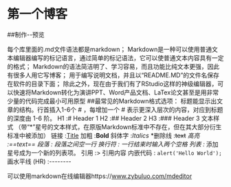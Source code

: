 # 第一个博客
##制作--预览

每个库里面的.md文件语法都是markdown；
Markdown是一种可以使用普通文本编辑器编写的标记语言，通过简单的标记语法，它可以使普通文本内容具有一定的格式；
Markdown的语法简洁明了、学习容易，而且功能比纯文本更强，因此有很多人用它写博客；
用于编写说明文档，并且以“README.MD”的文件名保存在软件的目录下面；
除此之外，现在由于我们有了RStudio这样的神级编辑器，可以快速将Markdown转化为演讲PPT、Word产品文档、LaTex论文甚至是用非常少量的代码完成最小可用原型
##最常见的Markdown格式选项：
标题能显示出文章的结构。行首插入1-6个 # ，每增加一个 # 表示更深入层次的内容，对应到标题的深度由 1-6 阶。
H1 :# Header 1
H2 :## Header 2
H3 :### Header 3
文本样式
（带“*”星号的文本样式，在原版Markdown标准中不存在，但在其大部分衍生标准中被添加）
链接 :[Title](URL)
加粗 :**Bold**
斜体字 :*Italics*
*删除线 :~~text~~
*高亮 :==text==
段落 : 段落之间空一行
换行符 : 一行结束时输入两个空格
列表 :* 添加星号成为一个新的列表项。
引用 :> 引用内容
内嵌代码 : `alert('Hello World');`
画水平线 (HR) :--------

可以使用markdown在线编辑器https://www.zybuluo.com/mdeditor
